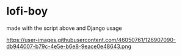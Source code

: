 # lofi-boy

made with the script above and Django usage

https://user-images.githubusercontent.com/46050761/126907090-db944007-b79c-4e5e-b6e8-9eace0e48643.png
